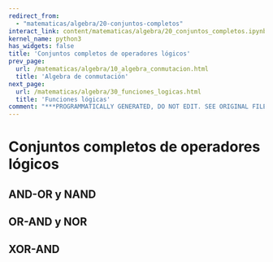 ```yaml
---
redirect_from:
  - "matematicas/algebra/20-conjuntos-completos"
interact_link: content/matematicas/algebra/20_conjuntos_completos.ipynb
kernel_name: python3
has_widgets: false
title: 'Conjuntos completos de operadores lógicos'
prev_page:
  url: /matematicas/algebra/10_algebra_conmutacion.html
  title: 'Algebra de conmutación'
next_page:
  url: /matematicas/algebra/30_funciones_logicas.html
  title: 'Funciones lógicas'
comment: "***PROGRAMMATICALLY GENERATED, DO NOT EDIT. SEE ORIGINAL FILES IN /content***"
---
```

# **Conjuntos completos de operadores lógicos**



## AND-OR y NAND



## OR-AND y NOR



## XOR-AND

